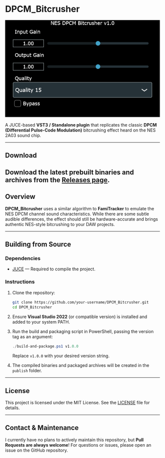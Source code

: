 # DPCM_Bitcrusher

![screenshot](screenshot.png)

A JUCE-based **VST3 / Standalone plugin** that replicates the classic **DPCM (Differential Pulse-Code Modulation)** bitcrushing effect heard on the NES 2A03 sound chip.

---

## Download

Download the latest prebuilt binaries and archives from the [Releases page](https://github.com/potatoTeto/DPCM_Bitcrusher/releases).
---

## Overview

**DPCM_Bitcrusher** uses a similar algorithm to **FamiTracker** to emulate the NES DPCM channel sound characteristics. While there are some subtle audible differences, the effect should still be hardware-accurate and brings authentic NES-style bitcrushing to your DAW projects.

---

## Building from Source

### Dependencies

- [JUCE](https://juce.com/) — Required to compile the project.

### Instructions

1. Clone the repository:
    ```sh
    git clone https://github.com/your-username/DPCM_Bitcrusher.git
    cd DPCM_Bitcrusher
    ```

2. Ensure **Visual Studio 2022** (or compatible version) is installed and added to your system PATH.

3. Run the build and packaging script in PowerShell, passing the version tag as an argument:
    ```powershell
    ./build-and-package.ps1 v1.0.0
    ```
    Replace `v1.0.0` with your desired version string.

4. The compiled binaries and packaged archives will be created in the `publish` folder.

---

## License

This project is licensed under the MIT License. See the [LICENSE](LICENSE) file for details.

---

## Contact & Maintenance

I currently have no plans to actively maintain this repository, but **Pull Requests are always welcome**! For questions or issues, please open an issue on the GitHub repository.
